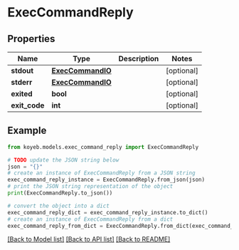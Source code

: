 # ExecCommandReply


## Properties

Name | Type | Description | Notes
------------ | ------------- | ------------- | -------------
**stdout** | [**ExecCommandIO**](ExecCommandIO.md) |  | [optional] 
**stderr** | [**ExecCommandIO**](ExecCommandIO.md) |  | [optional] 
**exited** | **bool** |  | [optional] 
**exit_code** | **int** |  | [optional] 

## Example

```python
from koyeb.models.exec_command_reply import ExecCommandReply

# TODO update the JSON string below
json = "{}"
# create an instance of ExecCommandReply from a JSON string
exec_command_reply_instance = ExecCommandReply.from_json(json)
# print the JSON string representation of the object
print(ExecCommandReply.to_json())

# convert the object into a dict
exec_command_reply_dict = exec_command_reply_instance.to_dict()
# create an instance of ExecCommandReply from a dict
exec_command_reply_from_dict = ExecCommandReply.from_dict(exec_command_reply_dict)
```
[[Back to Model list]](../README.md#documentation-for-models) [[Back to API list]](../README.md#documentation-for-api-endpoints) [[Back to README]](../README.md)


